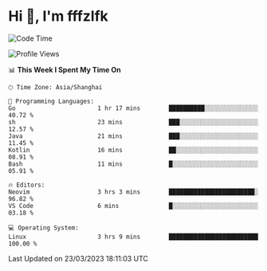 # Hi 👋, I'm fffzlfk

<!--START_SECTION:waka-->
![Code Time](http://img.shields.io/badge/Code%20Time-115%20hrs%2020%20mins-blue)

![Profile Views](http://img.shields.io/badge/Profile%20Views-0-blue)

📊 **This Week I Spent My Time On** 

```text
🕑︎ Time Zone: Asia/Shanghai

💬 Programming Languages: 
Go                       1 hr 17 mins        ██████████░░░░░░░░░░░░░░░   40.72 % 
sh                       23 mins             ███░░░░░░░░░░░░░░░░░░░░░░   12.57 % 
Java                     21 mins             ███░░░░░░░░░░░░░░░░░░░░░░   11.45 % 
Kotlin                   16 mins             ██░░░░░░░░░░░░░░░░░░░░░░░   08.91 % 
Bash                     11 mins             █░░░░░░░░░░░░░░░░░░░░░░░░   05.91 % 

🔥 Editors: 
Neovim                   3 hrs 3 mins        ████████████████████████░   96.82 % 
VS Code                  6 mins              █░░░░░░░░░░░░░░░░░░░░░░░░   03.18 % 

💻 Operating System: 
Linux                    3 hrs 9 mins        █████████████████████████   100.00 % 
```


 Last Updated on 23/03/2023 18:11:03 UTC
<!--END_SECTION:waka-->
